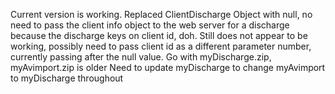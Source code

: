 Current version is working.  Replaced ClientDischarge Object with null, no need to pass the client info object to the web server for a discharge because the discharge keys on client id, doh.  Still does not appear to be working, possibly need to pass client id as a different parameter number, currently passing after the null value.
Go with myDischarge.zip, myAvimport.zip is older
Need to update myDischarge to change myAvimport to myDischarge throughout
